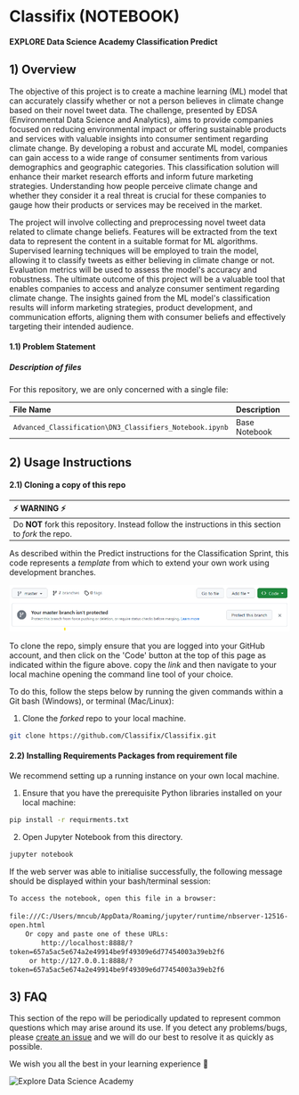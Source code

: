 # Classifix (NOTEBOOK)

#### EXPLORE Data Science Academy Classification Predict

## 1) Overview

The objective of this project is to create a machine learning (ML) model that can accurately classify whether or not a person believes in climate change based on their novel tweet data. The challenge, presented by EDSA (Environmental Data Science and Analytics), aims to provide companies focused on reducing environmental impact or offering sustainable products and services with valuable insights into consumer sentiment regarding climate change. By developing a robust and accurate ML model, companies can gain access to a wide range of consumer sentiments from various demographics and geographic categories. This classification solution will enhance their market research efforts and inform future marketing strategies. Understanding how people perceive climate change and whether they consider it a real threat is crucial for these companies to gauge how their products or services may be received in the market.

The project will involve collecting and preprocessing novel tweet data related to climate change beliefs. Features will be extracted from the text data to represent the content in a suitable format for ML algorithms. Supervised learning techniques will be employed to train the model, allowing it to classify tweets as either believing in climate change or not. Evaluation metrics will be used to assess the model's accuracy and robustness. The ultimate outcome of this project will be a valuable tool that enables companies to access and analyze consumer sentiment regarding climate change. The insights gained from the ML model's classification results will inform marketing strategies, product development, and communication efforts, aligning them with consumer beliefs and effectively targeting their intended audience.

#### 1.1) Problem Statement

##### Description of files

For this repository, we are only concerned with a single file:

| File Name                                                | Description   |
| :------------------------------------------------------- | :------------ |
| `Advanced_Classification\DN3_Classifiers_Notebook.ipynb` | Base Notebook |

## 2) Usage Instructions

#### 2.1) Cloning a copy of this repo

| :zap: WARNING :zap:                                                                                  |
| :--------------------------------------------------------------------------------------------------- |
| Do **NOT** fork this repository. Instead follow the instructions in this section to _fork_ the repo. |

As described within the Predict instructions for the Classification Sprint, this code represents a _template_ from which to extend your own work using development branches.

![Clone Repo](resources/imgs/clone-repo.png)

To clone the repo, simply ensure that you are logged into your GitHub account, and then click on the 'Code' button at the top of this page as indicated within the figure above.
copy the _link_ and then navigate to your local machine opening the command line tool of your choice.

To do this, follow the steps below by running the given commands within a Git bash (Windows), or terminal (Mac/Linux):

1.  Clone the _forked_ repo to your local machine.

```bash
git clone https://github.com/Classifix/Classifix.git
```

#### 2.2) Installing Requirements Packages from requirement file

We recommend setting up a running instance on your own local machine.

1.  Ensure that you have the prerequisite Python libraries installed on your local machine:

```bash
pip install -r requirments.txt
```

2.  Open Jupyter Notebook from this directory.

```bash
jupyter notebook
```

If the web server was able to initialise successfully, the following message should be displayed within your bash/terminal session:

```
To access the notebook, open this file in a browser:
        file:///C:/Users/mncub/AppData/Roaming/jupyter/runtime/nbserver-12516-open.html
    Or copy and paste one of these URLs:
        http://localhost:8888/?token=657a5ac5e674a2e49914be9f49309e6d77454003a39eb2f6
     or http://127.0.0.1:8888/?token=657a5ac5e674a2e49914be9f49309e6d77454003a39eb2f6

```

## 3) FAQ

This section of the repo will be periodically updated to represent common questions which may arise around its use. If you detect any problems/bugs, please [create an issue](https://github.com/1272371/DN3_Classifiers/discussions) and we will do our best to resolve it as quickly as possible.

We wish you all the best in your learning experience :rocket:

![Explore Data Science Academy](resources/imgs/EDSA_logo.png)
